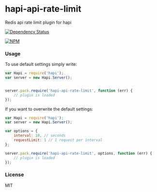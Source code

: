 # hapi-api-rate-limit

Redis api rate limit plugin for hapi

[![Dependency Status](https://www.versioneye.com/user/projects/53e2944ce0a229671f00000c/badge.svg?style=flat)](https://www.versioneye.com/user/projects/53e2944ce0a229671f00000c)

[![NPM](https://nodei.co/npm/hapi-api-rate-limit.png)](https://nodei.co/npm/hapi-api-rate-limit/)

### Usage

To use default settings simply write:

```javascript
var Hapi = require('hapi');
var server = new Hapi.Server();


server.pack.require('hapi-api-rate-limit', function (err) {
	// plugin is loaded
});

```

If you want to overwrite the default settings:

```javascript
var Hapi = require('hapi');
var server = new Hapi.Server();

var options = {
	interval: 10, // seconds
	requestLimit: 1 // 1 request per interval
};

server.pack.require('hapi-api-rate-limit', options, function (err) {
	// plugin is loaded
});

```

### License

MIT
